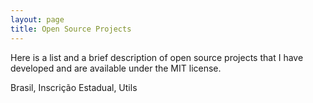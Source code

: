 ```yaml
---
layout: page
title: Open Source Projects
---
```


Here is a list and a brief description of open source projects that I have developed and are available under the MIT license.  

Brasil, Inscrição Estadual, Utils
